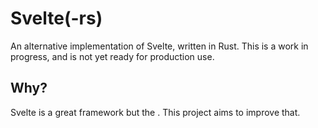 # Svelte(-rs)

An alternative implementation of Svelte, written in Rust. This is a work in progress, and is not yet ready for production use.

## Why?

Svelte is a great framework but the . This project aims to improve that.
